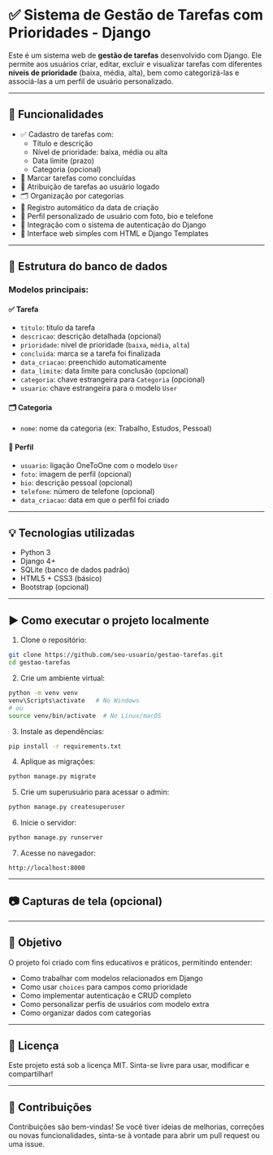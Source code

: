 # ✅ Sistema de Gestão de Tarefas com Prioridades - Django

Este é um sistema web de **gestão de tarefas** desenvolvido com Django. Ele permite aos usuários criar, editar, excluir e visualizar tarefas com diferentes **níveis de prioridade** (baixa, média, alta), bem como categorizá-las e associá-las a um perfil de usuário personalizado.

---

## 🚀 Funcionalidades

- ✅ Cadastro de tarefas com:
  - Título e descrição
  - Nível de prioridade: baixa, média ou alta
  - Data limite (prazo)
  - Categoria (opcional)
- 🔔 Marcar tarefas como concluídas
- 👤 Atribuição de tarefas ao usuário logado
- 🗂️ Organização por categorias
- 📅 Registro automático da data de criação
- 👥 Perfil personalizado de usuário com foto, bio e telefone
- 🔐 Integração com o sistema de autenticação do Django
- 📂 Interface web simples com HTML e Django Templates

---

## 🧱 Estrutura do banco de dados

### Modelos principais:

#### ✅ Tarefa
- `titulo`: título da tarefa
- `descricao`: descrição detalhada (opcional)
- `prioridade`: nível de prioridade (`baixa`, `média`, `alta`)
- `concluida`: marca se a tarefa foi finalizada
- `data_criacao`: preenchido automaticamente
- `data_limite`: data limite para conclusão (opcional)
- `categoria`: chave estrangeira para `Categoria` (opcional)
- `usuario`: chave estrangeira para o modelo `User`

#### 🗂️ Categoria
- `nome`: nome da categoria (ex: Trabalho, Estudos, Pessoal)

#### 👤 Perfil
- `usuario`: ligação OneToOne com o modelo `User`
- `foto`: imagem de perfil (opcional)
- `bio`: descrição pessoal (opcional)
- `telefone`: número de telefone (opcional)
- `data_criacao`: data em que o perfil foi criado

---

## 💡 Tecnologias utilizadas

- Python 3
- Django 4+
- SQLite (banco de dados padrão)
- HTML5 + CSS3 (básico)
- Bootstrap (opcional)

---

## ▶️ Como executar o projeto localmente

1. Clone o repositório:
```bash
git clone https://github.com/seu-usuario/gestao-tarefas.git
cd gestao-tarefas
````

2. Crie um ambiente virtual:

```bash
python -m venv venv
venv\Scripts\activate   # No Windows
# ou
source venv/bin/activate  # No Linux/macOS
```

3. Instale as dependências:

```bash
pip install -r requirements.txt
```

4. Aplique as migrações:

```bash
python manage.py migrate
```

5. Crie um superusuário para acessar o admin:

```bash
python manage.py createsuperuser
```

6. Inicie o servidor:

```bash
python manage.py runserver
```

7. Acesse no navegador:

```
http://localhost:8000
```

---

## 📷 Capturas de tela (opcional)



---

## 📌 Objetivo

O projeto foi criado com fins educativos e práticos, permitindo entender:

* Como trabalhar com modelos relacionados em Django
* Como usar `choices` para campos como prioridade
* Como implementar autenticação e CRUD completo
* Como personalizar perfis de usuários com modelo extra
* Como organizar dados com categorias

---

## 📄 Licença

Este projeto está sob a licença MIT. Sinta-se livre para usar, modificar e compartilhar!

---

## 🤝 Contribuições

Contribuições são bem-vindas! Se você tiver ideias de melhorias, correções ou novas funcionalidades, sinta-se à vontade para abrir um pull request ou uma issue.

```
